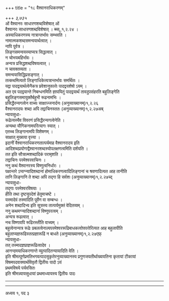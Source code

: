 +++
title = "१८ वैश्वानराधिकरणम्"

+++
*३,७३५*  
ओं वैश्वानरः साधारणशब्दविशेषात् ओं   
वैश्वानरः साधारणशब्दविशेषात् । ब्ब्स्_१,२.२४ ।  
अस्याधिकरणस्य नात्रान्तर्भावः सम्भवति ।  
नामात्मकशब्दसमन्वयार्थत्वात् ।  
नापि पूर्वत्र ।  
लिङ्गसमन्वयस्याप्यत्र सिद्धत्वात् ।  
न चोभयबहिर्भावः ।  
अन्यत्र प्रसिद्धशब्दविषयत्वात् ।  
न चावक्तव्यता ।  
समन्वयासिद्धिप्रसङ्गात् ।  
तत्कथमित्यतो लिङ्गाधिकेत्यत्रान्तर्भावः समर्थितः ।  
यद्वा पादद्वयार्थत्वेनैकत्र प्रवेशानुपपत्तेः पादद्वयशेषो ऽयम् ।  
अत एव पदद्वयान्ते निबन्धनमिति ज्ञापयितुं पादद्वयार्थं तावदुपसंहरति बहुलिङ्गेति   
बहुलिङ्गसमायुक्तैर्बहुभी रूढनामभिः ।  
प्रसिद्धैरन्यगत्वेन वाच्यः साक्षाज्जनार्दनः  (अनुव्याख्यानम्)१,२.२६   
वैश्वानरादयः शब्दा अपि तद्वाचिनस्ततः  (अनुव्याख्यानम्)१,२.२७अब्   
न्यायसुधा-  
रूढेत्यस्यैव विवरणं प्रसिद्धैरन्यगत्वेनेति ।  
अन्यथा यौगिकनामपरित्यागः स्यात् ।  
एतच्च लिङ्गानामपि विशेषणम् ।  
साक्षात् मुख्यया वृत्त्या ।  
इदानीं वैश्वानराधिकरणतात्पर्यमाह वैश्वानरादय इति   
आदिशब्दप्रयोगाद्वैश्वानरशब्दस्योपलक्षणत्वमिति दर्शयति ।  
तत इति सौत्रात्मशब्दादिकं परामृशति ।  
तद्वाचिनः परमेश्वरवाचिनः ।  
ननु कथं वैश्वानरस्य विष्णुत्वनिर्धारः ।  
पक्षान्तरे ऽप्यग्न्यादिशब्दानां होमाधिकरणत्वादिलिङ्गानां च श्रवणादित्यत आह तानीति   
तानि लिङ्गानि ते शब्दा अपि तद्गा हि सर्वशः  (अनुव्याख्यानम्)१,२.२७च्द्   
न्यायसुधा-  
तद्गाः परमेश्वरविषयाः ।  
हीति तथा दृष्टयुपदेशं हेतुमाचष्टे ।  
यस्मादेवं तस्मादिति पूर्वेण वा सम्बन्धः ।  
अनेन शब्दादिभ्य इति सूत्रस्य तात्पर्यमुक्तं वेदितव्यम् ।  
ननु कथमग्न्यादिशब्दानां विष्णुपरत्वम् ।  
अन्यत्र रूढत्वात् ।  
नच विष्णावपि रूढिरस्तीति वाच्यम् ।  
बहुत्वेनान्यत्र रूढेः प्रबलत्वेनाल्पपरमेश्वररूढिबाधकत्वोपपत्तेरित्यत आह बहुलापीति   
बहुलाप्यज्ञरूढिस्तत्प्रज्ञारूढिं न बाधते  (अनुव्याख्यानम्)१,२.२७एफ़्   
न्यायसुधा-  
तत् तस्मादज्ञप्राज्ञरूढित्वादेव ।  
आनन्दमयाधिकरणान्ते व्युत्पादितन्यायादिति वेति ।  
इति श्रीमत्पूर्णप्रमतिभगवत्पादसुकृतेरनुव्याख्यानस्य प्रगुणजयतीर्थाख्ययतिना कृतायां टीकायां विषमपदवाक्यार्थविवृतौ द्वितीयः पादो ऽयं   
प्रथमविषये पर्यवसितः   
इति श्रीमन्न्यायसुधायां प्रथमाध्यायस्य द्वितीयः पादः    
*************************************************************************  
************************  
अध्यय १, पद ३  
